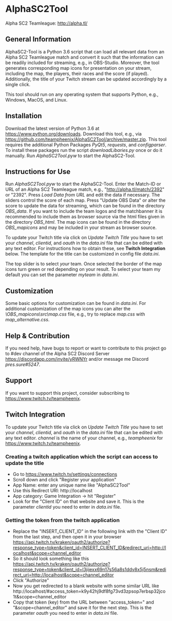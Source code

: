 # AlphaSC2Tool

Alpha SC2 Teamleague: http://alpha.tl/

## General Information

AlphaSC2-Tool is a Python 3.6 script that can load all relevant data from an Alpha SC2 Teamleague match and convert it such that the information can be readily included for streaming, e.g., in OBS-Studio. Moreover, the tool generates corresponding map icons for presentation on your stream, including the map, the players, their races and the score (if played). Additionally, the title of your Twitch stream can be updated accordingly by a single click.

This tool should run on any operating system that supports Python, e.g., Windows, MacOS, and Linux.

## Installation

Download the latest version of Python 3.6 at https://www.python.org/downloads. Download this tool, e.g., via https://github.com/teampheenix/AlphaSC2Tool/archive/master.zip. This tool requires the additional Python Packages *PyQt5*, *requests*, and *configparser*. To install these packages run the script *downloadLibaries.py* once or do it manually. Run *AlphaSC2Tool.pyw* to start the AlphaSC2-Tool.

## Instructions for Use

Run *AlphaSC2Tool.pyw* to start the AlphaSC2-Tool. Enter the Match-ID or URL of an Alpha SC2 Teamleague match, e.g., "http://alpha.tl/match/2392" or "2392". Press *Load Data from URL* and edit the data if necessary. The sliders control the score of each map. Press "Update OBS Data" or alter the score to update the data for streaming, which can be found in the directory *OBS_data*. If you want to include the team logos and the matchbanner it is recommended to include them as browser source via the html files given in the directory *OBS_html*. The map icons can be found in the directory *OBS_mapicons* and may be included in your stream as browser source.

To update your Twitch title via click on *Update Twitch Title* you have to set your *channel*, *clientid*, and *oauth* in the *data.ini* file that can be edited with any text editor. For instructions how to obtain these, see **Twitch Integration** below. The template for the title can be customized in config file *data.ini*.

The top slider is to select *your* team. Once selected the border of the map icons turn green or red depending on your result. To select your team my default you can set the parameter *myteam* in *data.ini*.

## Customization

Some basic options for customization can be found in *data.ini*. For additional customization of the map icons you can alter the *\OBS_mapicons\src\map.css* file, e.g., try to replace *map.css* with *map_alternative.css*.

## Help & Contribution

If you need help, have bugs to report or want to contribute to this project go to #dev channel of the Alpha SC2 Discord Server https://discordapp.com/invite/yRWNYr and/or message me Discord *pres.sure#5247*.

## Support

If you want to support this project, consider subscribing to https://www.twitch.tv/teampheenix.

## Twitch Integration

To update your Twitch title via click on *Update Twitch Title* you have to set your *channel*, *clientid*, and *oauth* in the *data.ini* file that can be edited with any text editor. *channel* is the name of your channel, e.g., 
*teampheenix* for https://www.twitch.tv/teampheenix.

### Creating a twitch application which the script can access to update the title
* Go to https://www.twitch.tv/settings/connections
* Scroll down and click "Register your application"
* App Name: enter any unique name like "AlphaSC2Tool"
* Use this Redirect URI: http://localhost
* App category: Game Integration -> hit "Register"
* Look for the "Client ID" on that website and save it. This is the parameter *clientid* you need to enter in *data.ini* file.

### Getting the token from the twitch application
* Replace the "INSERT_CLIENT_ID" in the following link with the "Client ID" from the last step, and then open it in your browser https://api.twitch.tv/kraken/oauth2/authorize?response_type=token&client_id=INSERT_CLIENT_ID&redirect_uri=http://localhost&scope=channel_editor
* So it should look something like this https://api.twitch.tv/kraken/oauth2/authorize?response_type=token&client_id=l3jijexx69n17s56a8s1ddv8x5j5nsm&redirect_uri=http://localhost&scope=channel_editor
* Click "Authorize"
* Now you get redirected to a blank website with some similar URL like http://localhost/#access_token=k9y42hj9df8fg73vd3zpsop7erbsp32jco1t&scope=channel_editor
* Copy that token (key) from the URL between "access_token=" and "&scope=channel_editor" and save it for the next step. This is the parameter *oauth* you need to enter in *data.ini* file.
